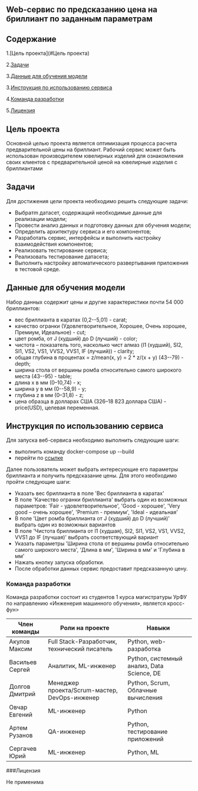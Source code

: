 ## Web-сервис по предсказанию цена на бриллиант по заданным параметрам

## Содержание
1.[Цель проекта](#Цель проекта)

2.[Задачи](#Задачи)

3.[Данные для обучения модели](#Данные-для-обучения-модели)

3.[Инструкция по использованию сервиса](#Инструкция-по-использованию-сервиса)

4.[Команда разработки](#Команда-разработки)

5.[Лицензия](#Лицензия)

## Цель проекта

Основной целью проекта является оптимизация процесса расчета предварительной цены на бриллиант.
Рабочий сервис может быть использован производителем ювелирных изделий для ознакомления своих клиентов с предварительной ценой на ювелирные изделия с бриллиантами

## Задачи

Для достижения цели проекта необходимо решить следующие задачи:
- Выбратm датасет, содержащий необходимые данные для реализации модели;
- Провести анализ данных и подготовку данных для обучения модели;
- Определить архитектуру сервиса и его компонентов;
- Разработать сервис, интерфейсы и выполнить настройку взаимодействия компонентов;
- Реализовать тестирование сервиса;
- Реализовать тестирование датасета;
- Выполнить настройку автоматического развертывания приложения в тестовой среде.

## Данные для обучения модели

Набор данных содержит цены и другие характеристики почти 54 000 бриллиантов:
* вес бриллианта в каратах (0,2--5,01) - carat;
* качество огранки (Удовлетворительное, Хорошее, Очень хорошее, Премиум, Идеальное) - cut;
* цвет ромба, от J (худший) до D (лучший) - color;
* чистота – показатель того, насколько чист алмаз (I1 (худший), SI2, SI1, VS2, VS1, VVS2, VVS1, IF (лучший)) - clarity;
* общая глубина в процентах = z/mean(x, y) = 2 * z/(x + y) (43--79) - depth;
* ширина стола от вершины ромба относительно самого широкого места (43--95) - table;
* длина x в мм (0–10,74) - x;
* ширина у в мм (0--58,9) - y;
* глубина z в мм (0–31,8) - z;
* цена образца в долларах США (326–18 823 доллара США) - price(USD), целевая переменная.

## Инструкция по использованию сервиса

Для запуска веб-сервиса необходимо выполнить следующие шаги:
 - выполнить команду docker-compose up --build
 - перейти по [ссылке](http://localhost:8000/)

Далее пользователь может выбрать интересующие его параметры бриллианта и получить предсказание цены. Для этого необходимо пройти следующие шаги:
* Указать вес бриллианта в поле 'Вес бриллианта в каратах'
* В поле 'Качество огранки бриллианта' выбрать один из возможных параметров: 'Fair - удовлетворительное', 'Good - хорошее', 'Very good – очень хорошее', 'Premium - премиум', 'Ideal - идеальная'
* В поле 'Цвет ромба бриллианта от J (худший) до D (лучший)' выбрать один из возможных вариантов
* В поле 'Чистота бриллианта от I1 (худшая), SI2, SI1, VS2, VS1, VVS2, VVS1 до  IF (лучшая)' выбрать соответствующий вариант
* Указать параметры 'Ширина стола от вершины ромба относительно самого широкого места', 'Длина в мм', 'Ширина в мм' и 'Глубина в мм'
* Нажать кнопку запуска обработки.
* После обработки данных сервис предоставит предсказанную цену.


### Команда разработки
Команда разработки состоит из студентов 1 курса магистратуры УрФУ по направлению «Инженерия машинного обучения», является кросс-фун>

|Член команды|Роли на проекте|Навыки|
|------------|---------------|------|
|Акулов Максим|Full Stack-Разработчик, технический писатель|Python, web-разработка|
|Васильев Сергей|Аналитик, ML-инженер|Python, системный анализ, Data Science, DE|
|Долгов Дмитрий|Менеджер проекта/Scrum-мастер, DevOps-инженер|Python, Scrum, Облачные вычисления|
|Овчар Евгений|ML-инженер|Python|
|Артем Рузанов|QA-инженер|Python, тестирование приложений|
|Сергачев Юрий|ML-инженер|Python, ML|



###Лицензия

Не применима
